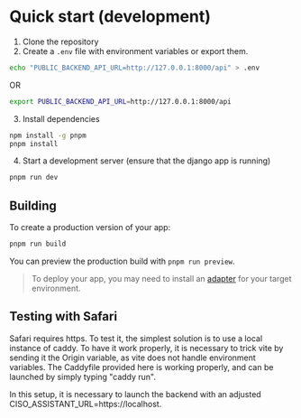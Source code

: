 # Quick start (development)

1. Clone the repository
2. Create a `.env` file with environment variables or export them.

```bash
echo "PUBLIC_BACKEND_API_URL=http://127.0.0.1:8000/api" > .env
```

OR

```bash
export PUBLIC_BACKEND_API_URL=http://127.0.0.1:8000/api
```

3. Install dependencies

```bash
npm install -g pnpm
pnpm install
```

4. Start a development server (ensure that the django app is running)

```bash
pnpm run dev
```

## Building

To create a production version of your app:

```bash
pnpm run build
```

You can preview the production build with `pnpm run preview`.

> To deploy your app, you may need to install an [adapter](https://kit.svelte.dev/docs/adapters) for your target environment.

## Testing with Safari

Safari requires https. To test it, the simplest solution is to use a local instance of caddy. To have it work properly, it is necessary to trick vite by sending it the Origin variable, as vite does not handle environment variables. The Caddyfile provided here is working properly, and can be launched by simply typing "caddy run".

In this setup, it is necessary to launch the backend with an adjusted CISO_ASSISTANT_URL=https://localhost.

